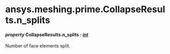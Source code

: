 # ansys.meshing.prime.CollapseResults.n_splits



#### *property* CollapseResults.n_splits *: [int](https://docs.python.org/3.11/library/functions.html#int)*

Number of face elements split.

<!-- !! processed by numpydoc !! -->
